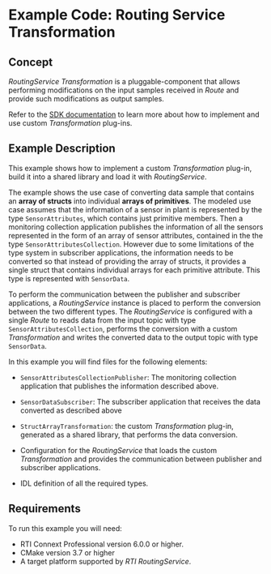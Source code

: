 # Example Code: Routing Service Transformation

## Concept

*RoutingService* *Transformation* is a pluggable-component that allows
performing modifications on the input samples received in *Route* and provide
such modifications as output samples.

Refer to the [SDK
documentation](https://community.rti.com/static/documentation/connext-dds/current/doc/api/routing_service/api_cpp/group__RTI__RoutingServiceTransformationModule.html)
to learn more about how to implement and use custom *Transformation* plug-ins.

## Example Description

This example shows how to implement a custom *Transformation* plug-in, build it
into a shared library and load it with *RoutingService*.

The example shows the use case of converting data sample that contains an
**array of structs** into individual **arrays of primitives**. The modeled use
case assumes that the information of a sensor in plant is represented by the
type `SensorAttributes`, which contains just primitive members. Then a
monitoring collection application publishes the information of all the sensors
represented in the form of an array of sensor attributes, contained in the the
type `SensorAttributesCollection`. However due to some limitations of the type
system in subscriber applications, the information needs to be converted so that
instead of providing the array of structs, it provides a single struct that
contains individual arrays for each primitive attribute. This type is
represented with `SensorData`.

To perform the communication between the publisher and subscriber applications,
a *RoutingService* instance is placed to perform the conversion between the two
different types. The *RoutingService* is configured with a single *Route* to
reads data from the input topic with type `SensorAttributesCollection`, performs
the conversion with a custom *Transformation* and writes the converted data to
the output topic with type `SensorData`.

In this example you will find files for the following elements:

-   `SensorAttributesCollectionPublisher`: The monitoring collection application
    that publishes the information described above.

-   `SensorDataSubscriber`: The subscriber application that receives the data
    converted as described above

-   `StructArrayTransformation`: the custom *Transformation* plug-in, generated
    as a shared library, that performs the data conversion.

-   Configuration for the *RoutingService* that loads the custom
    *Transformation* and provides the communication between publisher and
    subscriber applications.

-   IDL definition of all the required types.

## Requirements

To run this example you will need:

- RTI Connext Professional version 6.0.0 or higher.
- CMake version 3.7 or higher
- A target platform supported by *RTI* *RoutingService*.
